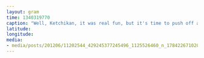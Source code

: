 ```yaml
---
layout: gram
time: 1340319770
caption: "Well, Ketchikan, it was real fun, but it's time to push off again. Next stop: Bellingham in 40 hours."
latitude: 
longitude: 
media:
- media/posts/201206/11202544_429245377245496_1125526460_n_17842267102000351.jpg
---
```


